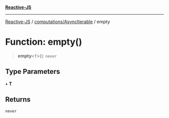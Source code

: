 [**Reactive-JS**](../../../README.md)

***

[Reactive-JS](../../../README.md) / [computations/AsyncIterable](../README.md) / empty

# Function: empty()

> **empty**\<`T`\>(): `never`

## Type Parameters

• **T**

## Returns

`never`
